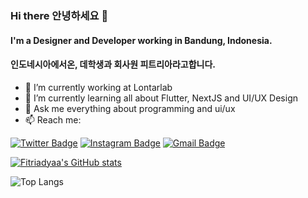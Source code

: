 ### Hi there 안녕하세요 👋


#### I'm a Designer and Developer working in Bandung, Indonesia.
#### 인도네시아에서온, 데학생과 회사원 피트리아라고합니다. 

- 🔭 I’m currently working at Lontarlab
- 🌱 I’m currently learning all about Flutter, NextJS and UI/UX Design
- 💬 Ask me everything about programming and ui/ux
- 📫 Reach me:

<!-- [![Website Badge](https://img.shields.io/badge/-ihsanfrr.github.io-47CCCC?style=flat&logo=Google-Chrome&logoColor=white&link=https://ihsanfrr.github.io)](https://ihsanfrr.github.io) -->
[![Twitter Badge](https://img.shields.io/badge/-@fitriadyaa-1ca0f1?style=flat&labelColor=1ca0f1&logo=twitter&logoColor=white&link=https://twitter.com/zalqyii)](https://twitter.com/zalqyii)
[![Instagram Badge](https://img.shields.io/badge/-@fitriadyaa-purple?style=flat&logo=instagram&logoColor=white&link=https://instagram.com/fitriadyaa/)](https://instagram.com/fitriadyaa)
[![Gmail Badge](https://img.shields.io/badge/-fitriadesignn-c14438?style=flat&logo=Gmail&logoColor=white&link=mailto:fitriadesignn@gmail.com)](mailto:fitriadesignn@gmail.com)

[![Fitriadyaa's GitHub stats](https://github-readme-stats.vercel.app/api?username=fitriadyaa&show_icons=true&theme=tokyonight)](https://github.com/fitriadyaa/github-readme-stats)

![Top Langs](https://github-readme-stats.vercel.app/api/top-langs/?username=fitriadyaa&theme=tokyonight)
